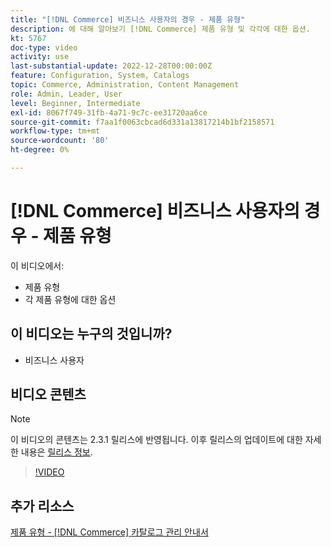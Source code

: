 ```yaml
---
title: "[!DNL Commerce] 비즈니스 사용자의 경우 - 제품 유형"
description: 에 대해 알아보기 [!DNL Commerce] 제품 유형 및 각각에 대한 옵션.
kt: 5767
doc-type: video
activity: use
last-substantial-update: 2022-12-28T00:00:00Z
feature: Configuration, System, Catalogs
topic: Commerce, Administration, Content Management
role: Admin, Leader, User
level: Beginner, Intermediate
exl-id: 8067f749-31fb-4a71-9c7c-ee31720aa6ce
source-git-commit: f7aa1f0063cbcad6d331a13817214b1bf2158571
workflow-type: tm+mt
source-wordcount: '80'
ht-degree: 0%

---
```


# [!DNL Commerce] 비즈니스 사용자의 경우 - 제품 유형

이 비디오에서:

- 제품 유형
- 각 제품 유형에 대한 옵션

## 이 비디오는 누구의 것입니까?

- 비즈니스 사용자

## 비디오 콘텐츠

>[!NOTE]
>
>이 비디오의 콘텐츠는 2.3.1 릴리스에 반영됩니다. 이후 릴리스의 업데이트에 대한 자세한 내용은 [릴리스 정보](https://experienceleague.adobe.com/docs/commerce-operations/release/notes/overview.html).

>[!VIDEO](https://video.tv.adobe.com/v/35952?quality=12&learn=on)

## 추가 리소스

[제품 유형 - [!DNL Commerce] 카탈로그 관리 안내서](https://experienceleague.adobe.com/docs/commerce-admin/catalog/products/product-create.html#product-types)
